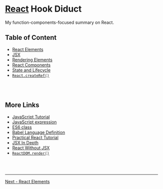 # [React](https://reactjs.org/) Hook Diduct

My function-components-focused summary on React.

## Table of Content

* [React Elements](./doc/react-elements.md)
* [JSX](./doc/jsx.md)
* [Rendering Elements](./doc/rendering-elements.md)
* [React Components](./doc/react-components.md)
* [State and Lifecycle](./doc/state-and-lifecycle.md)
* [`React.createRef()`](./doc/reactcreateref.md)

<br /><br />

## More Links

* [JavaScript Tutorial](https://developer.mozilla.org/en-US/docs/Web/JavaScript/A_re-introduction_to_JavaScript)
* [JavaScript expression](https://developer.mozilla.org/en-US/docs/Web/JavaScript/Guide/Expressions_and_Operators#Expressions)
* [ES6 class](https://developer.mozilla.org/en/docs/Web/JavaScript/Reference/Classes)
* [Babel Language Definition](https://babeljs.io/docs/en/next/editors)
* [Practical React Tutorial](https://reactjs.org/tutorial/tutorial.html)
* [JSX In Depth](https://reactjs.org/docs/jsx-in-depth.html)
* [React Without JSX](https://reactjs.org/docs/react-without-jsx.html)
* [`ReactDOM.render()`](https://reactjs.org/docs/react-dom.html#render)

<br /><br />

---

[Next - React Elements](./doc/react-elements.md)

